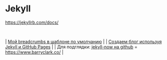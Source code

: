 # Jekyll

<https://jekyllrb.com/docs/>

&nbsp;

| [Мой breadcrumbs в шаблоне по умолчанию](my_breadcrumbs) |
| [Создаем блог используя Jekyll и GitHub Pages](https://frontender.info/build-blog-jekyll-github-pages/) |
| Для подглядки: [jekyll-now на github](https://github.com/barryclark/jekyll-now) = <https://www.barryclark.co/> |
